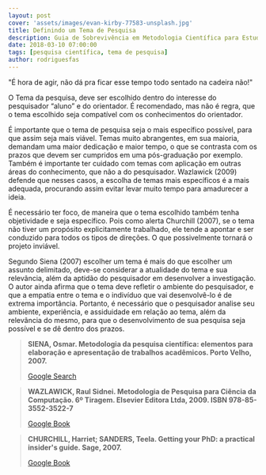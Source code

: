 ```yaml
---
layout: post
cover: 'assets/images/evan-kirby-77583-unsplash.jpg'
title: Definindo um Tema de Pesquisa
description: Guia de Sobrevivência em Metodologia Científica para Estudantes de Ciência da Computação
date: 2018-03-10 07:00:00
tags: [pesquisa científica, tema de pesquisa]
author: rodriguesfas
---
```


<p>
  "É hora de agir, não dá pra ficar esse tempo todo sentado na cadeira não!"
</p>

<p>
  O Tema da pesquisa, deve ser escolhido dentro do interesse do pesquisador “aluno” e do orientador. É recomendado, mas não é regra, que o tema escolhido seja compatível com os conhecimentos do orientador.
</p>

<p>
  É importante que o tema de pesquisa seja o mais específico possível, para que assim seja mais viável. Temas muito abrangentes, em sua maioria, demandam uma maior dedicação e maior tempo, o que se contrasta com os prazos que devem ser cumpridos em uma pós-graduação por exemplo. Também é importante ter cuidado com temas com aplicação em outras áreas do conhecimento, que não a do pesquisador. Wazlawick (2009) defende que nesses casos, a escolha de temas mais específicos é a mais adequada, procurando assim evitar levar muito tempo para amadurecer a ideia.
</p>

<p>
  É necessário ter foco, de maneira que o tema escolhido também tenha objetividade e seja específico. Pois como alerta Churchill (2007), se o tema não tiver um propósito explicitamente trabalhado, ele tende a apontar e ser conduzido para todos os tipos de direções. O que possivelmente tornará o projeto inviável.
</p>

<p>
  Segundo Siena (2007) escolher um tema é mais do que escolher um assunto delimitado, deve-se considerar a atualidade do tema e sua relevância, além da aptidão do pesquisador em desenvolver a investigação.  O autor ainda afirma que o tema deve refletir o ambiente do pesquisador, e que a empatia entre o tema e o indivíduo que vai desenvolvê-lo é de extrema importância. Portanto, é necessário que o pesquisador analise seu ambiente, experiência, e assiduidade em relação ao tema, além da relevância do mesmo, para que o desenvolvimento de sua pesquisa seja possível e se dê dentro dos prazos.
</p>


<blockquote>
  <b>
    SIENA, Osmar. Metodologia da pesquisa científica: elementos para elaboração e apresentação de trabalhos acadêmicos. Porto Velho, 2007.
  </b>
  <p>
    <a title="SIENA, Osmar. Metodologia da pesquisa científica: elementos para elaboração e apresentação de trabalhos acadêmicos. Porto Velho, 2007." href="https://www.google.com/search?tbm=bks&q=Metodologia+da+pesquisa+cient%C3%ADfica%3A+elementos+para+elabora%C3%A7%C3%A3o+e+apresenta%C3%A7%C3%A3o+de+trabalhos+acad%C3%AAmicos" target="_blank">Google Search</a>
  </p>
</blockquote>

<blockquote>
  <b>
    WAZLAWICK, Raul Sidnei. Metodologia de Pesquisa para Ciência da Computação. 6º Tiragem. Elsevier Editora Ltda, 2009. ISBN 978-85-3552-3522-7 
  </b>
  <p>
    <a title="WAZLAWICK, Raul Sidnei. Metodologia de Pesquisa para Ciência da Computação. 6º Tiragem. Elsevier Editora Ltda, 2009. ISBN 978-85-3552-3522-7" href="https://books.google.com.br/books?id=BZioBQAAQBAJ&printsec=frontcover&dq=Metodologia+de+Pesquisa+para+Ci%C3%AAncia+da+Computa%C3%A7%C3%A3o&hl=pt-BR&sa=X&ved=0ahUKEwi32Me63uDZAhVDg5AKHV24CmoQ6AEIKDAA#v=onepage&q=Metodologia%20de%20Pesquisa%20para%20Ci%C3%AAncia%20da%20Computa%C3%A7%C3%A3o&f=false" target="_blank">Google Book</a>
  </p>
</blockquote>

<blockquote>
  <b>
    CHURCHILL, Harriet; SANDERS, Teela. Getting your PhD: a practical insider's guide. Sage, 2007.
  </b>
  <p>
    <a title="CHURCHILL, Harriet; SANDERS, Teela. Getting your PhD: a practical insider's guide. Sage, 2007." href="https://books.google.com.br/books?id=Sq3adqAie8oC&printsec=frontcover&dq=Getting+Your+PhD:+A+Practical+Insider%27s+Guide+(Survival+Skills+for+Scholars)&hl=pt-BR&sa=X&ved=0ahUKEwiV_cSa3uDZAhXFW5AKHSPrBhsQ6AEIKDAA#v=onepage&q&f=false" target="_blank">Google Book</a>
  </p>
</blockquote>
